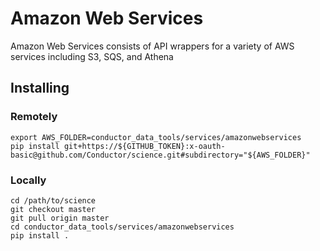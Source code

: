 # Amazon Web Services
Amazon Web Services consists of API wrappers for a variety of AWS services including S3, SQS, and Athena 

## Installing

### Remotely
```
export AWS_FOLDER=conductor_data_tools/services/amazonwebservices
pip install git+https://${GITHUB_TOKEN}:x-oauth-basic@github.com/Conductor/science.git#subdirectory="${AWS_FOLDER}"
```

### Locally
```
cd /path/to/science
git checkout master
git pull origin master
cd conductor_data_tools/services/amazonwebservices
pip install .
```

